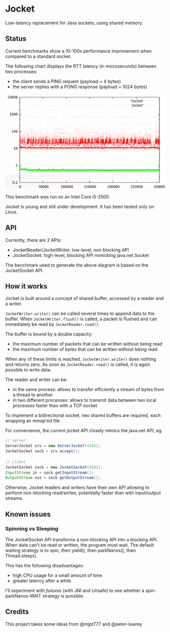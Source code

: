 Jocket
======

Low-latency replacement for Java sockets, using shared memory.


Status
------

Current benchmarks show a 10-100x performance improvement when compared to a standard socket.

The following chart displays the RTT latency (in microseconds) between two processes:
 - the client sends a PING request (payload = 4 bytes)
 - the server replies with a PONG response (payload = 1024 bytes)

![alt text](docs/bench.png "Latency for an 1kb PING. Red = Socket, green = Jocket. The thick green line is roughly between 0.50 and 0.56 microseconds")

This benchmark was run on an Intel Core i5-2500.

Jocket is young and still under development. It has been tested only on Linux.

API
---

Currently, there are 2 APIs:
 - JocketReader/JocketWriter: low-level, non blocking API
 - JocketSocket: high-level, blocking API mimicking java.net.Socket

The benchmark used to generate the above diagram is based on the JocketSocket API.

How it works
------------

Jocket is built around a concept of shared buffer, accessed by a reader and a writer.

`JocketWriter.write()` can be called several times to append data to the buffer. When `JocketWriter.flush()` is called, a packet is flushed and can immediately be read by `JocketReader.read()`.

The buffer is bound by a double capacity:
 - the maximum number of packets that can be written without being read
 - the maximum number of bytes that can be written without being read

When any of these limits is reached, `JocketWriter.write()` does nothing and returns zero. As soon as `JocketReader.read()` is called, it is again possible to write data.

The reader and writer can be:
 - in the same process: allows to transfer efficiently a stream of bytes from a thread to another
 - in two different processes: allows to transmit data between two local processes faster than with a TCP socket

To implement a bidirectional socket, two shared buffers are required, each wrapping an mmap'ed file.

For convenience, the current jocket API closely mimics the java.net API, eg.


```java
// server
ServerJocket srv = new ServerJocket(4242);
JocketSocket sock = srv.accept();

// client
JocketSocket sock = new JocketSocket(4242);
InputStream in = sock.getInputStream();
OutputStream out = sock.getOutputStream();
```

Otherwise, Jocket readers and writers have their own API allowing to perform non-blocking read/writes, potentially faster than with input/output streams.


Known issues
------------

### Spinning vs Sleeping

The JocketSocket API transforms a non-blocking API into a blocking API. When data can't be read or written, the program must wait. The default waiting strategy is to spin, then yield(), then parkNanos(), then Thread.sleep().

This has the following disadvantages:
 - high CPU usage for a small amount of time
 - greater latency after a while

I'll experiment with *futex*es (with JNI and Unsafe) to see whether a spin-parkNanos-WAIT strategy is possible.

Credits
-------

This project takes some ideas from @mjpt777 and @peter-lawrey
